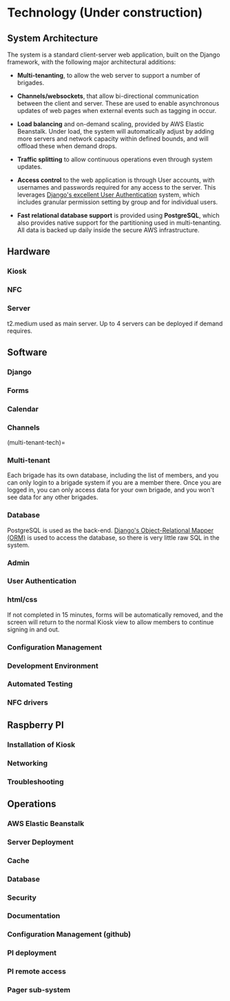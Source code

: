 # Technology (Under construction)

## System Architecture

The system is a standard client-server web application, built on the Django framework, with the following major
architectural additions:

* **Multi-tenanting**, to allow the web server to support a number of brigades. 
  
* **Channels/websockets**, that allow bi-directional communication between the client and server. These are used to enable
asynchronous updates of web pages when external events such as tagging in occur.

* **Load balancing** and on-demand scaling, provided by AWS Elastic Beanstalk. Under load, the system will automatically
adjust by adding more servers and network capacity within defined bounds, and will offload these when demand drops.
  
* **Traffic splitting** to allow continuous operations even through system updates.
  
* **Access control** to the web application is through User accounts, with usernames and passwords required for any access 
  to the server. This leverages [Django's excellent User Authentication](https://docs.djangoproject.com/en/4.0/topics/auth/#user-authentication-in-django)
  system, which includes granular permission setting by group and for individual users.
  
* **Fast relational database support** is provided using **PostgreSQL**, which also provides native support for the 
  partitioning used in multi-tenanting. All data is backed up daily inside the secure AWS infrastructure.

## Hardware

### Kiosk

### NFC

### Server

t2.medium used as main server. Up to 4 servers can be deployed if demand requires.

## Software

### Django

### Forms

### Calendar

### Channels

(multi-tenant-tech)=
### Multi-tenant

Each brigade has its own database, including the list of members, and you can only login to a brigade system if you 
are a member there. Once you are logged in, you can only access data for your own brigade, and you won't see data for 
any other brigades. 

### Database

PostgreSQL is used as the back-end. [Django's Object-Relational Mapper (ORM)](https://opensource.com/article/17/11/django-orm)
is used to access the database, so there is very little raw SQL in the system.


### Admin

### User Authentication

### html/css

If not completed in 15 minutes, forms will be automatically removed, and the screen will return 
to the normal Kiosk view to allow members to continue signing in and out.

### Configuration Management

### Development Environment

### Automated Testing

### NFC drivers

## Raspberry PI

### Installation of Kiosk

### Networking

### Troubleshooting


## Operations

### AWS Elastic Beanstalk

### Server Deployment

### Cache

### Database

### Security

### Documentation

### Configuration Management (github)

### PI deployment

### PI remote access

### Pager sub-system
